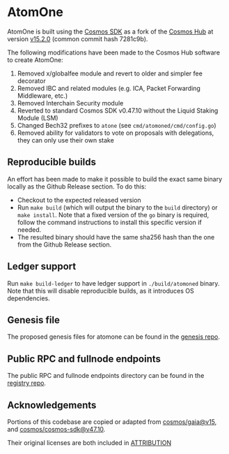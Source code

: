 # AtomOne

AtomOne is built using the [Cosmos SDK](https://github.com/cosmos/cosmos-sdk) as a fork of the
[Cosmos Hub](https://github.com/cosmos/gaia) at version [v15.2.0](https://github.com/cosmos/gaia/releases/tag/v15.2.0) (common commit hash 7281c9b).

The following modifications have been made to the Cosmos Hub software to create AtomOne:

1. Removed x/globalfee module and revert to older and simpler fee decorator
2. Removed IBC and related modules (e.g. ICA, Packet Forwarding Middleware, etc.)
3. Removed Interchain Security module
4. Reverted to standard Cosmos SDK v0.47.10 without the Liquid Staking Module (LSM)
5. Changed Bech32 prefixes to `atone` (see `cmd/atomoned/cmd/config.go`)
6. Removed ability for validators to vote on proposals with delegations, they can only use their own stake

## Reproducible builds

An effort has been made to make it possible to build the exact same binary
locally as the Github Release section. To do this:
- Checkout to the expected released version
- Run `make build` (which will output the binary to the `build` directory) or
`make install`. Note that a fixed version of the `go` binary is required,
follow the command instructions to install this specific version if needed.
- The resulted binary should have the same sha256 hash than the one from the
Github Release section.

## Ledger support

Run `make build-ledger` to have ledger support in `./build/atomoned` binary.
Note that this will disable reproducible builds, as it introduces OS
dependencies.

## Genesis file

The proposed genesis files for atomone can be found in the [genesis repo](https://github.com/atomone-hub/genesis).

## Public RPC and fullnode endpoints

The public RPC and fullnode endpoints directory can be found in the [registry repo](https://github.com/atomone-hub/registry).

## Acknowledgements

Portions of this codebase are copied or adapted from [cosmos/gaia@v15](https://github.com/cosmos/gaia/tree/v15.0.0), and [cosmos/cosmos-sdk@v47.10](https://github.com/cosmos/cosmos-sdk/tree/v0.47.10).

Their original licenses are both included in [ATTRIBUTION](ATTRIBUTION)
